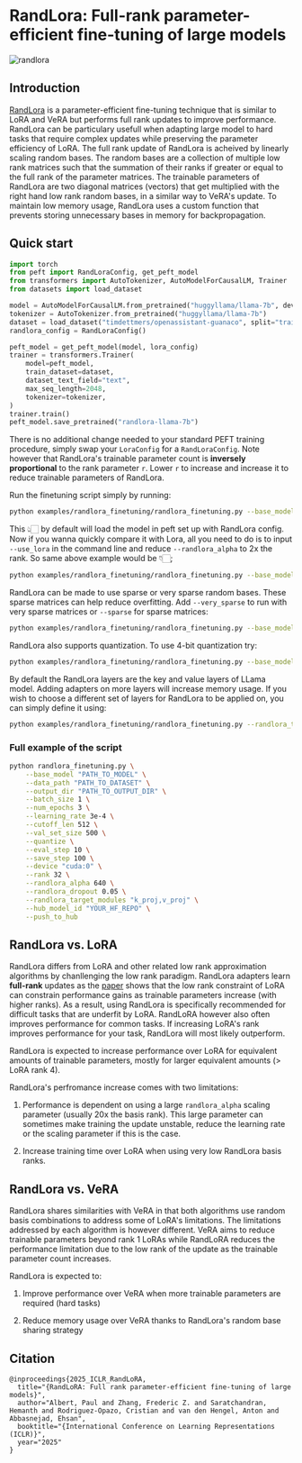 # RandLora: Full-rank parameter-efficient fine-tuning of large models 

![randlora](https://huggingface.co/papers/2502.00987)


## Introduction
[RandLora](https://huggingface.co/papers/2502.00987) is a parameter-efficient fine-tuning technique that is similar to LoRA and VeRA but performs full rank updates to improve performance. RandLora can be particulary usefull when adapting large model to hard tasks that require complex updates while preserving the parameter efficiency of LoRA. The full rank update of RandLora is acheived by linearly scaling random bases. The random bases are a collection of multiple low rank matrices such that the summation of their ranks if greater or equal to the full rank of the parameter matrices. The trainable parameters of RandLora are two diagonal matrices (vectors) that get multiplied with the right hand low rank random bases, in a similar way to VeRA's update. To maintain low memory usage, RandLora uses a custom function that prevents storing unnecessary bases in memory for backpropagation.

## Quick start
```python
import torch
from peft import RandLoraConfig, get_peft_model
from transformers import AutoTokenizer, AutoModelForCausalLM, Trainer
from datasets import load_dataset

model = AutoModelForCausalLM.from_pretrained("huggyllama/llama-7b", device_map="cuda")
tokenizer = AutoTokenizer.from_pretrained("huggyllama/llama-7b")
dataset = load_dataset("timdettmers/openassistant-guanaco", split="train")
randlora_config = RandLoraConfig()

peft_model = get_peft_model(model, lora_config)
trainer = transformers.Trainer(
    model=peft_model,
    train_dataset=dataset,
    dataset_text_field="text",
    max_seq_length=2048,
    tokenizer=tokenizer,
)
trainer.train()
peft_model.save_pretrained("randlora-llama-7b")
```

There is no additional change needed to your standard PEFT training procedure, simply swap your `LoraConfig` for a `RandLoraConfig`. Note however that RandLora's trainable parameter count is **inversely proportional** to the rank parameter `r`. Lower `r` to increase and increase it to reduce trainable parameters of RandLora.

Run the finetuning script simply by running:
```bash
python examples/randlora_finetuning/randlora_finetuning.py --base_model meta-llama/Meta-Llama-3-8B --data_path timdettmers/openassistant-guanaco
```
This 👆🏻 by default will load the model in peft set up with RandLora config. Now if you wanna quickly compare it with Lora, all you need to do is to input ` --use_lora` in the command line and reduce `--randlora_alpha` to 2x the rank. So same above example would be 👇🏻;

```bash
python examples/randlora_finetuning/randlora_finetuning.py --base_model meta-llama/Meta-Llama-3-8B --data_path timdettmers/openassistant-guanaco --use_lora --rank 32 --randlora_alpha 64
```

RandLora can be made to use sparse or very sparse random bases. These sparse matrices can help reduce overfitting. Add `--very_sparse` to run with very sparse matrices or `--sparse` for sparse matrices:

```bash
python examples/randlora_finetuning/randlora_finetuning.py --base_model meta-llama/Meta-Llama-3-8B --sparse
```

RandLora also supports quantization. To use 4-bit quantization try:

```bash
python examples/randlora_finetuning/randlora_finetuning.py --base_model meta-llama/Meta-Llama-3-8B --quantize
```

By default the RandLora layers are the key and value layers of LLama model. Adding adapters on more layers will increase memory usage. If you wish to choose a different set of layers for RandLora to be applied on, you can simply define it using:
```bash
python examples/randlora_finetuning/randlora_finetuning.py --randlora_target_modules "q_proj,k_proj,v_proj" 
```

### Full example of the script 
```bash
python randlora_finetuning.py \
    --base_model "PATH_TO_MODEL" \
    --data_path "PATH_TO_DATASET" \
    --output_dir "PATH_TO_OUTPUT_DIR" \
    --batch_size 1 \
    --num_epochs 3 \
    --learning_rate 3e-4 \
    --cutoff_len 512 \
    --val_set_size 500 \
    --quantize \
    --eval_step 10 \
    --save_step 100 \
    --device "cuda:0" \
    --rank 32 \
    --randlora_alpha 640 \
    --randlora_dropout 0.05 \
    --randlora_target_modules "k_proj,v_proj" \
    --hub_model_id "YOUR_HF_REPO" \
    --push_to_hub
```

## RandLora vs. LoRA
RandLora differs from LoRA and other related low rank approximation algorithms by chanllenging the low rank paradigm. RandLora adapters learn **full-rank** updates as the [paper](https://huggingface.co/papers/2502.00987) shows that the low rank constraint of LoRA can constrain performance gains as trainable parameters increase (with higher ranks). As a result, using RandLora is specifically recommended for difficult tasks that are underfit by LoRA. RandLoRA however also often improves performance for common tasks. If increasing LoRA's rank improves performance for your task, RandLora will most likely outperform.

RandLora is expected to increase performance over LoRA for equivalent amounts of trainable parameters, mostly for larger equivalent amounts (> LoRA rank 4).

RandLora's perfromance increase comes with two limitations:

1. Performance is dependent on using a large `randlora_alpha` scaling parameter (usually 20x the basis rank). This large parameter can sometimes make training the update unstable, reduce the learning rate or the scaling parameter if this is the case.

2. Increase training time over LoRA when using very low RandLora basis ranks.

## RandLora vs. VeRA
RandLora shares similarities with VeRA in that both algorithms use random basis combinations to address some of LoRA's limitations. The limitations addressed by each algorithm is however different.
VeRA aims to reduce trainable parameters beyond rank 1 LoRAs while RandLoRA reduces the performance limitation due to the low rank of the update as the trainable parameter count increases.

RandLora is expected to:

1. Improve performance over VeRA when more trainable parameters are required (hard tasks)

2. Reduce memory usage over VeRA thanks to RandLora's random base sharing strategy


## Citation
```
@inproceedings{2025_ICLR_RandLoRA,
  title="{RandLoRA: Full rank parameter-efficient fine-tuning of large models}",
  author="Albert, Paul and Zhang, Frederic Z. and Saratchandran, Hemanth and Rodriguez-Opazo, Cristian and van den Hengel, Anton and Abbasnejad, Ehsan",
  booktitle="{International Conference on Learning Representations (ICLR)}",
  year="2025"
}
```